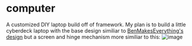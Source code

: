 # computer
A customized DIY laptop build off of framework.
My plan is to build a little cyberdeck laptop with the base design similiar to [BenMakesEverything's design](https://github.com/BenMakesEverything/cyberdeck/) but a screen and hinge mechanism more similiar to this: 
![image](https://github.com/user-attachments/assets/6e82b7aa-db66-47f9-93bc-c64cd1f15e01)
